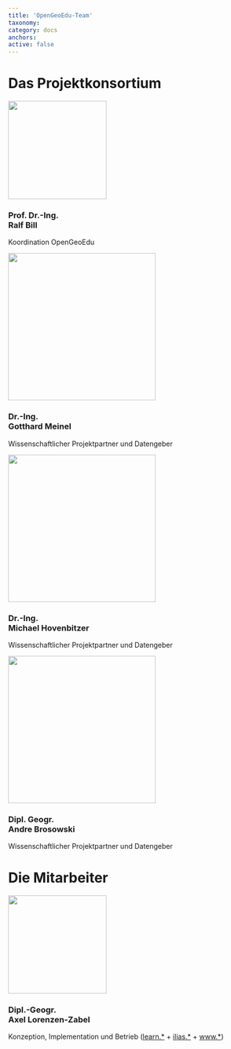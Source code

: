 ```yaml
---
title: 'OpenGeoEdu-Team'
taxonomy:
category: docs
anchors:
active: false
---
```


# Das Projektkonsortium
<div class="row">
    <div class="col-6 col-lg-4">
        <img src="/images/staff/Ralf_Bill_1335a.jpg" class="center-block img-fluid my-3 rounded-circle" width="200"
            height="200">
        <h3 class="mb-0 text-center">
            Prof. Dr.-Ing.<br>
            <b>Ralf Bill</b>
        </h3>
        <p class="text-muted text-center">Koordination OpenGeoEdu</p>
    </div>
    <div class="col-6 col-lg-4">
        <img src="https://www.opengeoedu.de/images/videos/i_mein_web.PNG" class="center-block img-fluid my-3 rounded-circle" width="300">
        <h3 class="mb-0 text-center">
            Dr.-Ing. <br>
            <b>Gotthard Meinel</b>
        </h3>
        <p class="text-muted text-center">Wissenschaftlicher Projektpartner und Datengeber</p>
    </div>
    <div class="col-6 col-lg-4">
        <img src="https://www.opengeoedu.de/images/videos/i_hov_web.PNG" class="center-block img-fluid my-3 rounded-circle" width="300">
        <h3 class="mb-0 text-center">
            Dr.-Ing. <br>
            <b>Michael Hovenbitzer</b>
        </h3>
        <p class="text-muted text-center">Wissenschaftlicher Projektpartner und Datengeber</p>
    </div>
    <div class="col-6 col-lg-4">
        <img src="https://www.opengeoedu.de/images/videos/i_bro_web.PNG" class="center-block img-fluid my-3 rounded-circle" width="300">
        <h3 class="mb-0 text-center">
            Dipl. Geogr.<br>
            <b>Andre Brosowski</b>
        </h3>
        <p class="text-muted text-center">Wissenschaftlicher Projektpartner und Datengeber</p>
    </div>
</div>

# Die Mitarbeiter
<div class="row">
    <div class="col-6 col-lg-4">
        <img src="/images/staff/Lorenzen-Zabel_1370a.jpg" class="center-block img-fluid my-3 rounded-circle" width="200"
            height="200">
        <h3 class="mb-0 text-center">
            Dipl.-Geogr.<br>
            <b>Axel Lorenzen-Zabel</b>
        </h3>
        <p class="text-muted text-center">Konzeption, Implementation und Betrieb (<a href="learn.opengeoedu.de">learn.*</a>
            + <a href="ilias.opengeoedu.de">ilias.*</a> + <a href="www.opengeoedu.de">www.*</a>)</p>
    </div>
</div>
